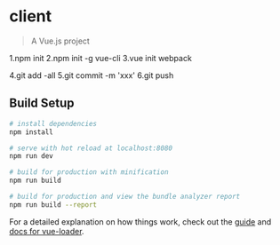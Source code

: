 # client

> A Vue.js project

1.npm init
2.npm init -g vue-cli
3.vue init webpack <project-name>

4.git add -all
5.git commit -m 'xxx'
6.git push



## Build Setup

``` bash
# install dependencies
npm install

# serve with hot reload at localhost:8080
npm run dev

# build for production with minification
npm run build

# build for production and view the bundle analyzer report
npm run build --report
```

For a detailed explanation on how things work, check out the [guide](http://vuejs-templates.github.io/webpack/) and [docs for vue-loader](http://vuejs.github.io/vue-loader).
